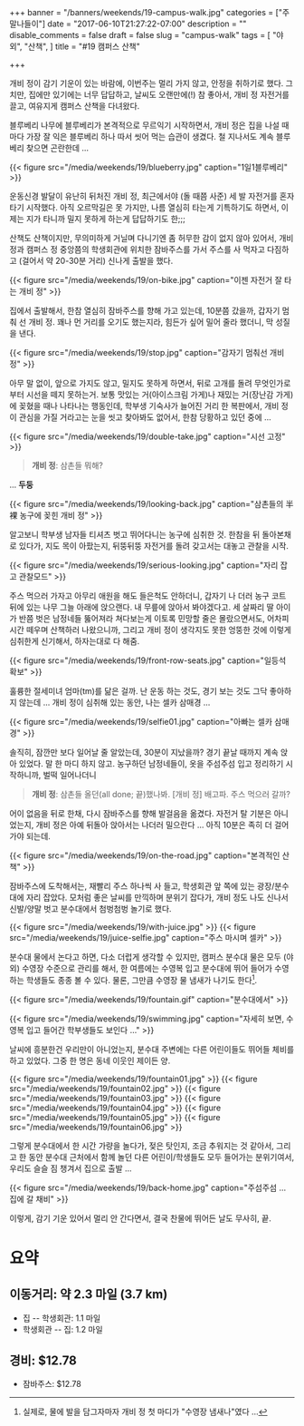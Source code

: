 +++
banner = "/banners/weekends/19-campus-walk.jpg"
categories = ["주말나들이"]
date = "2017-06-10T21:27:22-07:00"
description = ""
disable_comments = false
draft = false
slug = "campus-walk"
tags = [
    "야외",
    "산책",
]
title = "#19 캠퍼스 산책"

+++

개비 정이 감기 기운이 있는 바람에, 이번주는 멀리 가지 않고, 안정을 취하기로
했다. 그치만, 집에만 있기에는 너무 답답하고, 날씨도 오랜만에(!) 참 좋아서,
개비 정 자전거를 끌고, 여유지게 캠퍼스 산책을 다녀왔다.

<!--more-->

블루베리 나무에 블루베리가 본격적으로 무르익기 시작하면서, 개비 정은 집을 나설
때마다 가장 잘 익은 블루베리 하나 따서 씻어 먹는 습관이 생겼다.
철 지나서도 계속 블루베리 찾으면 곤란한데 …

{{< figure
  src="/media/weekends/19/blueberry.jpg"
  caption="1일1블루베리" >}}

운동신경 발달이 유난히 뒤처진 개비 정, 최근에서야 (돌 때쯤 사준) 세 발 자전거를
혼자 타기 시작했다. 아직 오르막길은 못 가지만, 나름 열심히 타는게 기특하기도
하면서, 이제는 지가 타니까 밀지 못하게 하는게 답답하기도 한;;;

산책도 산책이지만, 무의미하게 거닐며 다니기엔 좀 허무한 감이 없지 않아 있어서,
개비 정과 캠퍼스 정 중앙쯤의 학생회관에 위치한 잠바주스를 가서 주스를 사 먹자고
다짐하고 (걸어서 약 20-30분 거리) 신나게 출발을 했다.

{{< figure
  src="/media/weekends/19/on-bike.jpg"
  caption="이젠 자전거 잘 타는 개비 정" >}}

집에서 출발해서, 한참 열심히 잠바주스를 향해 가고 있는데, 10분쯤 갔을까, 갑자기
멈춰 선 개비 정. 꽤나 먼 거리를 오기도 했는지라, 힘든가 싶어 밀어 줄라 했더니,
막 성질을 낸다.

{{< figure
  src="/media/weekends/19/stop.jpg"
  caption="감자기 멈춰선 개비 정" >}}

아무 말 없이, 앞으로 가지도 않고, 밀지도 못하게 하면서, 뒤로 고개를 돌려
무엇인가로부터 시선을 떼지 못하는거. 보통 맛있는 거(아이스크림 가게)나
재밌는 거(장난감 가게)에 꽂혔을 때나 나타나는 행동인데, 학부생 기숙사가 늘어진
거리 한 복판에서, 개비 정이 관심을 가질 거라고는 눈을 씻고 찾아봐도 없어서,
한참 당황하고 있던 중에 …

{{< figure
  src="/media/weekends/19/double-take.jpg"
  caption="시선 고정" >}}

> **개비 정**: 삼촌들 뭐해?

… **두둥**

{{< figure
  src="/media/weekends/19/looking-back.jpg"
  caption="삼촌들의 半裸 농구에 꽂힌 개비 정" >}}

알고보니 학부생 남자들 티셔츠 벗고 뛰어다니는 농구에 심취한 것.
한참을 뒤 돌아본채로 있다가, 지도 목이 아팠는지, 뒤뚱뒤뚱 자전거를 돌려
갖고서는 대놓고 관찰을 시작.

{{< figure
  src="/media/weekends/19/serious-looking.jpg"
  caption="자리 잡고 관찰모드" >}}

주스 먹으러 가자고 아무리 애원을 해도 들은척도 안하더니, 갑자기 나 더러 농구
코트 뒤에 있는 나무 그늘 아래에 앉으랜다. 내 무릎에 앉아서 봐야겠다고.
세 살짜리 딸 아이가 반쯤 벗은 남정네들 뚫어져라 쳐다보는게 이토록 민망할 줄은
몰랐으면서도, 어차피 시간 떼우며 산책하러 나왔으니까, 그리고 개비 정이 생각지도
못한 엉뚱한 것에 이렇게 심취한게 신기해서, 하자는대로 다 해줌.

{{< figure
  src="/media/weekends/19/front-row-seats.jpg"
  caption="일등석 확보" >}}

훌륭한 절세미녀 엄마(tm)를 닮은 걸까. 난 운동 하는 것도, 경기 보는 것도 그닥
좋아하지 않는데 …
개비 정이 심취해 있는 동안, 나는 셀카 삼매경 …

{{< figure
  src="/media/weekends/19/selfie01.jpg"
  caption="아빠는 셀카 삼매경" >}}

솔직히, 잠깐만 보다 일어날 줄 알았는데, 30분이 지났을까? 경기 끝날 때까지 계속
앉아 있었다. 말 한 마디 하지 않고.
농구하던 남정네들이, 옷을 주섬주섬 입고 정리하기 시작하니까, 벌떡 일어나더니

> **개비 정**: 삼촌들 올던(all done; 끝)했나봐. [개비 정] 배고파.
> 주스 먹으러 갈까?

어이 없음을 뒤로 한채, 다시 잠바주스를 향해 발걸음을 옮겼다.
자전거 탈 기분은 아니었는지, 개비 정은 아예 뒤돌아 앉아서는 나더러 밀으란다
… 아직 10분은 족히 더 걸어가야 되는데.

{{< figure
  src="/media/weekends/19/on-the-road.jpg"
  caption="본격적인 산책" >}}

잠바주스에 도착해서는, 재빨리 주스 하나씩 사 들고, 학생회관 앞 쪽에 있는
광장/분수대에 자리 잡았다.
모처럼 좋은 날씨를 만끽하며 분위기 잡다가, 개비 정도 나도 신나서 신발/양말 벗고
분수대에서 첨벙첨벙 놀기로 했다.

{{< figure src="/media/weekends/19/with-juice.jpg" >}}
{{< figure
  src="/media/weekends/19/juice-selfie.jpg"
  caption="주스 마시며 셀카" >}}

분수대 물에서 논다고 하면, 다소 더럽게 생각할 수 있지만, 캠퍼스 분수대 물은
모두 (야외) 수영장 수준으로 관리를 해서, 한 여름에는 수영복 입고 분수대에 뛰어
들어가 수영하는 학생들도 종종 볼 수 있다. 물론, 그만큼 수영장 물 냄새가 나기도
한다[^1].

[^1]: 실제로, 물에 발을 담그자마자 개비 정 첫 마디가 "수영장 냄새나"였다 …

{{< figure
  src="/media/weekends/19/fountain.gif"
  caption="분수대에서" >}}

{{< figure
  src="/media/weekends/19/swimming.jpg"
  caption="자세히 보면, 수영복 입고 들어간 학부생들도 보인다 …" >}}

날씨에 흥분한건 우리만이 아니었는지, 분수대 주변에는 다른 어린이들도 뛰어들
체비를 하고 있었다. 그중 한 명은 동네 이웃인 제이든 양.

{{< figure src="/media/weekends/19/fountain01.jpg" >}}
{{< figure src="/media/weekends/19/fountain02.jpg" >}}
{{< figure src="/media/weekends/19/fountain03.jpg" >}}
{{< figure src="/media/weekends/19/fountain04.jpg" >}}
{{< figure src="/media/weekends/19/fountain05.jpg" >}}
{{< figure src="/media/weekends/19/fountain06.jpg" >}}

그렇게 분수대에서 한 시간 가량을 놀다가, 젖은 탓인지, 조금 추워지는 것 같아서,
그리고 한 동안 분수대 근처에서 함께 놀던 다른 어린이/학생들도 모두 들어가는
분위기여서, 우리도 슬슬 짐 챙겨서 집으로 출발 …

{{< figure
  src="/media/weekends/19/back-home.jpg"
  caption="주섬주섬 … 집에 갈 채비" >}}

이렇게, 감기 기운 있어서 멀리 안 간다면서, 결국 찬물에 뛰어든 날도 무사히, 끝.

# 요약

## 이동거리: 약 2.3 마일 (3.7 km)

- 집 -- 학생회관: 1.1 마일
- 학생회관 -- 집: 1.2 마일

## 경비: $12.78

- 잠바주스: $12.78
